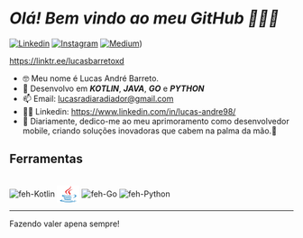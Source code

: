 # ***Olá! Bem vindo ao meu GitHub 👨🏻‍💻***

[![Linkedin](https://img.shields.io/badge/LinkedIn-0077B5?style=for-the-badge&logo=linkedin&logoColor=white)](https://www.linkedin.com/in/lucas-andre98/)
[![Instagram](https://img.shields.io/badge/Instagram-E4405F?style=for-the-badge&logo=instagram&logoColor=white)](https://www.instagram.com/lucas_barretoxd/)
[![Medium](https://img.shields.io/badge/Medium-E4405F?style=for-the-badge&logo=medium&logoColor=white)](https://medium.com/@lucasradiaradiador))

https://linktr.ee/lucasbarretoxd

- 🤓 Meu nome é Lucas André Barreto. 
- 🌱 Desenvolvo em ***KOTLIN***, ***JAVA***, ***GO*** e ***PYTHON***
- 📫 Email: lucasradiaradiador@gmail.com
- 🧑‍💼 Linkedin: https://www.linkedin.com/in/lucas-andre98/
- 📱 Diariamente, dedico-me ao meu aprimoramento como desenvolvedor mobile, criando soluções inovadoras que cabem na palma da mão.📱 






Ferramentas
----
<div style="display: inline_block"><br/>
    <img align="center" left="30" alt="feh-Kotlin" height="30" width="40" src="https://cdn.jsdelivr.net/gh/devicons/devicon/icons/kotlin/kotlin-original.svg" />
    <img align="center" alt="feh-HTML" height="30" width="40" src="https://raw.githubusercontent.com/devicons/devicon/master/icons/java/java-original.svg">
    <img align="center" left="30" alt="feh-Go" height="30" width="40" src="https://cdn.jsdelivr.net/gh/devicons/devicon/icons/go/go-original.svg" />
    <img align="center" left="30" alt="feh-Python" height="30" width="40" src="https://cdn.jsdelivr.net/gh/devicons/devicon/icons/python/python-original.svg" />
</div>

----
Fazendo valer apena sempre!

